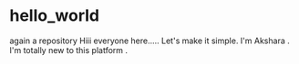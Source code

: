 # hello_world
again a repository
Hiii everyone here.....
  Let's make it simple.
  I'm Akshara . I'm totally new to this platform . 
